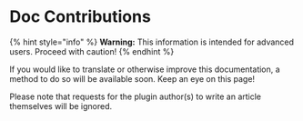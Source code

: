 # Doc Contributions

{% hint style="info" %}
**Warning:** This information is intended for advanced users. Proceed with caution!
{% endhint %}

If you would like to translate or otherwise improve this documentation, a method to do so will be available soon. Keep an eye on this page!

Please note that requests for the plugin author\(s\) to write an article themselves will be ignored.

